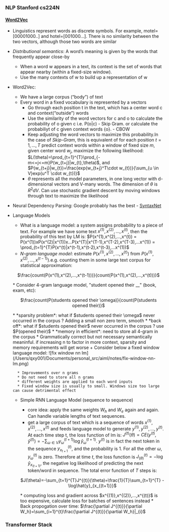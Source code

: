 ### NLP Stanford cs224N
#### [Word2Vec]()
- Linguistics represent words as discrete symbols. For example, motel=[00001000..] and hotel=[001000...]. There is no similarity between the two vectors, although those two words are similar 
- *Distributional semantics*: A word’s meaning is given
by the words that frequently appear close-by
    + When a word w appears in a text, its context is the set of words
that appear nearby (within a fixed-size window).
    + Use the many contexts of w to build up a representation of w
- Word2Vec:
    + We have a large corpus (“body”) of text
    + Every word in a fixed vocabulary is represented by a vectors
        + Go through each position t in the text, which has a center word c and context(“outside”) words 
        + Use the similarity of the word vectors for c and o to calculate the probability of o given c i.e. P(o|c) - Skip Gram. or calculate the probabiliyt of c given context words {o}. - CBOW
        + Keep adjusting the word vectors to maximize this probability.In the case of *Skip-Gram*, this is equivalent of for each position $t=1,...,T$ predict context words within a window of fixed size $m$, given center word $w_j$, maximize the following likelihood:
        $L(\theta)=\prod_{t=1}^{T}\prod_{-m<=j<=m}P(w_{t+j}|w_{t},\theta)$, 
        and $P(w_{t+j}|w_{t})=\frac{exp(w_{t+j}^T\cdot w_{t})}{\sum_{u \in V}exp(u^T \cdot w_{t})}$
        + $\theta$ represents all the model parameters, in one long vector 
        with d-dimensional vectors and V-many words. The dimension of $\theta$ is $R^2dV$. Can use stochastic gradient descent by moving windows through text to maximize the likelihood
- Neural Dependency Parsing: Google probably has the best - [SyntaxNet](https://ai.googleblog.com/2016/05/announcing-syntaxnet-worlds-most.html)
- Language Models
    + What is a language model: a system assigns probability to a piece of text. For example we have some text $x^{(1)},x^{(2)},...,x^{(t)}$, then the probability of this text by LM is: $P(x^(1),x^(2),...,x^(t)) = P(x^(1))xP(x^(2)|x^(1))x...P(x^(T)|x^(T-1),x^(T-2),x^(T-3),...x^(1)) = \prod_{t=1}^{T}P(x^(t)|x^(t-1),x^(t-2),x^(t-3),...x^(1))$
    + *N-gram language model*: estimate $P(x^(1),x^(2),...,x^(t))$ from $P(x^(1),x^(2),...,x^(t-1))$.e.g. counting them in some large text corpus for statistical approximation:
    <p style="text-align: center;">$\frac{count(P(x^(1),x^(2),...,x^(t-1)))}{count(P(x^(1),x^(2),...,x^(t)))}$</p>
        * Consider 4-gram language model, "student opened their __" (book, exam, etc):
        <p style="text-align: center;">$\frac{count(P(students opened their \omega)}{count(P(students opened their)}$</p>
        * *sparsity problem*: what if $students opened their \omega$ never occurred in the corpus ? Adding a small non zero term, smooth 
        * *back off*: what if $students opened their$ never occurred in the corpus ? use $P(opened their)$
        * *memory in efficient*: need to store all 4-gram in the corpus 
        * Grammatically correct but not necessary semantically meaninful. if increasing n to factor in more context, sparsity and memory requirements will get worse 
    + Consider below a fixed window language model:
    ![fix window nn lm](/Users/qxy001/Documents/personal_src/aiml/notes/fix-window-nn-lm.png)

        * Improvements over n grams 
        * Do not need to store all n grams
        * different weights are applied to each word inputs
        * Fixed window size is usually to small. Windows size too large can cause detrimental effect 
        
    + Simple RNN Language Model (sequence to sequence)
    
        * core idea: apply the same weights $W_h$ and $W_e$ again and again. Can handle variable lengths of text sequences.  
        * get a large corpus of text which is a sequence of words $x^{(1)},x^{(2)},...,x^{(t)}$ and feeds language model to generate $y^{(1)},y^{(2)},...,y^{(t)}$. At each time step t, the loss function of lm is: $J^{(t)}(\theta) = CE(y^{(t)},\hat y^{(t)})=-\sum_{\omega \in V}y_{\omega}^{(t+1)}\log\hat{y}_{\omega}^{(t+1)}$. $y^{(t)}$ is in fact the next token in the sequence $y_{x_{t+1}}^{(t)}$, and the probability is 1. For all the other $\omega$, $y_{\omega}^{(t)}$ is zero. Therefore at time $t$, the loss function is $J^{(t)}_{(\theta)} = - \log\hat{y}_{x_{(t+1)}}$, the negative log likelihood of predicting the next token/word in sequence. The total error function of $T$ steps is:
        <p style="text-align: center;">$J(\theta)=-\sum_{t=1}^{T}J^{(t)}(\theta)=\frac{1}{T}\sum_{t=1}^{T} -\log\hat{y}_{x_{(t+1)}}$</p>
        * computing loss and gradient across $x^{(1)},x^{(2)},...,x^{(t)}$ is too expensive, calculate loss for batches of sentences instead 
        * Back propogation over time: $\frac{\partial J^{(t)}}{\partial W_h}=\sum_{i=1}^{t}\frac{\partial J^{(t)}}{\partial W_h}|_{i}$
         









### Transformer Stack
